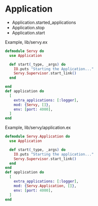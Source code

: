 # Application

- Application.started_applications
- Application.stop
- Application.start

Example, lib/servy.ex

```elixir
defmodule Servy do
  use Application

  def start(_type, _args) do
    IO.puts "Starting the Application..."
    Servy.Supervisor.start_link()
  end

end
def application do
  [
    extra_applications: [:logger],
    mod: {Servy, []},
    env: [port: 4000],
  ]
end
```

Example, lib/servy/application.ex

```elixir
defmodule Servy.Application do
  use Application

  def start(_type, _args) do
    IO.puts "Starting the application..."
    Servy.Supervisor.start_link()
  end
end
def application do
  [
    extra_applications: [:logger],
    mod: {Servy.Application, []},
    env: [port: 4000],
  ]
end
```



